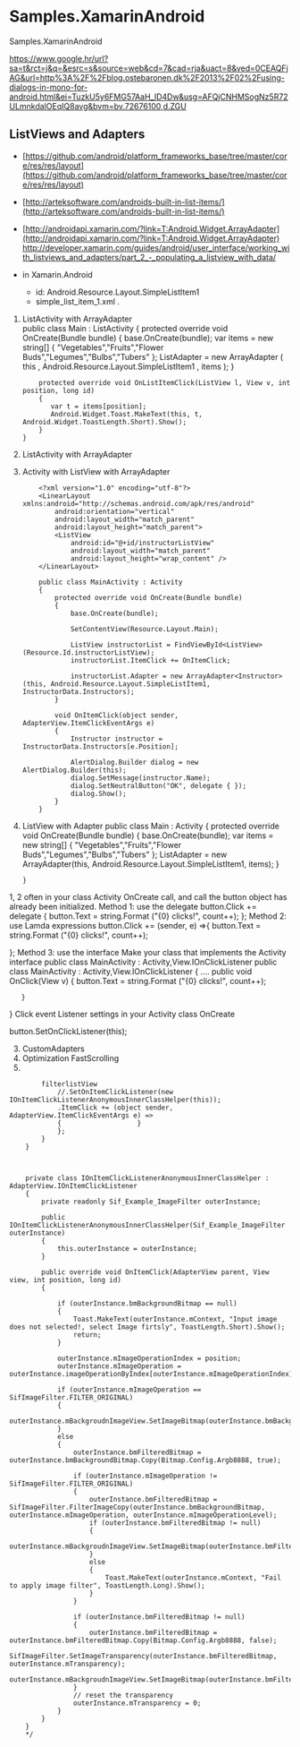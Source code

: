 Samples.XamarinAndroid
======================

Samples.XamarinAndroid


https://www.google.hr/url?sa=t&rct=j&q=&esrc=s&source=web&cd=7&cad=rja&uact=8&ved=0CEAQFjAG&url=http%3A%2F%2Fblog.ostebaronen.dk%2F2013%2F02%2Fusing-dialogs-in-mono-for-android.html&ei=TuzkU5y6FMG57AaH_ID4Dw&usg=AFQjCNHMSogNz5R72ULmnkdalOEqIQ8avg&bvm=bv.72676100,d.ZGU




## ListViews and Adapters

*	[https://github.com/android/platform_frameworks_base/tree/master/core/res/res/layout](https://github.com/android/platform_frameworks_base/tree/master/core/res/res/layout)
*	[http://arteksoftware.com/androids-built-in-list-items/](http://arteksoftware.com/androids-built-in-list-items/)
*	[http://androidapi.xamarin.com/?link=T:Android.Widget.ArrayAdapter](http://androidapi.xamarin.com/?link=T:Android.Widget.ArrayAdapter)
http://developer.xamarin.com/guides/android/user_interface/working_with_listviews_and_adapters/part_2_-_populating_a_listview_with_data/

*	in Xamarin.Android
	*	id: Android.Resource.Layout.SimpleListItem1
	*	simple_list_item_1.xml . 
	
	<TextView
	  xmlns:android="http://schemas.android.com/apk/res/android"
	  android:id="@android:id/text1"
	  android:layout_width="match_parent"
	  android:layout_height="wrap_content"
	  android:textappearance="?android:attr/textAppearanceListItemSmall"
	  android:gravity="center_vertical"
	  android:paddingstart="?android:attr/listPreferredItemPaddingStart"
	  android:paddingend="?android:attr/listPreferredItemPaddingEnd"
	  android:minheight="?android:attr/listPreferredItemHeightSmall" 
	  />
	  
1.	ListActivity with ArrayAdapter<String>		
		public class Main : ListActivity 
		{
			protected override void OnCreate(Bundle bundle)
			{
			   base.OnCreate(bundle);
			   var items = new string[] { "Vegetables","Fruits","Flower Buds","Legumes","Bulbs","Tubers" };
			   ListAdapter = new ArrayAdapter<String>
											(
											  this
											, Android.Resource.Layout.SimpleListItem1
											, items
											);
			}
			
			protected override void OnListItemClick(ListView l, View v, int position, long id)
			{
			   var t = items[position];
			   Android.Widget.Toast.MakeText(this, t, Android.Widget.ToastLength.Short).Show();
			}
		}
2.	ListActivity with ArrayAdapter<ComplexClass>	
3.	Activity with ListView with ArrayAdapter<ComplexClass>		

			<?xml version="1.0" encoding="utf-8"?>
			<LinearLayout xmlns:android="http://schemas.android.com/apk/res/android"
				android:orientation="vertical"
				android:layout_width="match_parent"
				android:layout_height="match_parent">
				<ListView
					android:id="@+id/instructorListView"
					android:layout_width="match_parent"
					android:layout_height="wrap_content" />
			</LinearLayout>	
			
			public class MainActivity : Activity
			{
				protected override void OnCreate(Bundle bundle)
				{
					base.OnCreate(bundle);

					SetContentView(Resource.Layout.Main);

					ListView instructorList = FindViewById<ListView>(Resource.Id.instructorListView);
					instructorList.ItemClick += OnItemClick;

					instructorList.Adapter = new ArrayAdapter<Instructor>(this, Android.Resource.Layout.SimpleListItem1, InstructorData.Instructors);
				}

				void OnItemClick(object sender, AdapterView.ItemClickEventArgs e)
				{
					Instructor instructor = InstructorData.Instructors[e.Position];

					AlertDialog.Builder dialog = new AlertDialog.Builder(this);
					dialog.SetMessage(instructor.Name);
					dialog.SetNeutralButton("OK", delegate { });
					dialog.Show();
				}
			}
3.	ListView with Adapter
		public class Main : Activity 
		{
			protected override void OnCreate(Bundle bundle)
			{
			   base.OnCreate(bundle);
			   var items = new string[] { "Vegetables","Fruits","Flower Buds","Legumes","Bulbs","Tubers" };
			   ListAdapter = new ArrayAdapter<String>(this, Android.Resource.Layout.SimpleListItem1, items);
			}
			
			
		}
		
		
		
1, 2 often in your class Activity OnCreate call, and call the button object has already been initialized.
Method 1: use the delegate
button.Click += delegate {
button.Text = string.Format ("{0} clicks!", count++);
};
Method 2: use Lamda expressions
button.Click += (sender, e) =>{
    button.Text = string.Format ("{0} clicks!", count++);

};
Method 3: use the interface
Make your class that implements the Activity interface
public class MainActivity : Activity,View.IOnClickListener
public class MainActivity : Activity,View.IOnClickListener
{
      ....
        public void OnClick(View v)
       {
              button.Text = string.Format ("{0} clicks!", count++);

       }
}
Click event Listener settings in your Activity class OnCreate

button.SetOnClickListener(this);



		
3.	CustomAdapters
4.	Optimization FastScrolling
5.



























			filterlistView
				//.SetOnItemClickListener(new IOnItemClickListenerAnonymousInnerClassHelper(this));
				.ItemClick += (object sender, AdapterView.ItemClickEventArgs e) => 
				{					}
				};
			}
		}
		
		
		
		private class IOnItemClickListenerAnonymousInnerClassHelper : AdapterView.IOnItemClickListener
		{
			private readonly Sif_Example_ImageFilter outerInstance;

			public IOnItemClickListenerAnonymousInnerClassHelper(Sif_Example_ImageFilter outerInstance)
			{
				this.outerInstance = outerInstance;
			}

			public override void OnItemClick(AdapterView parent, View view, int position, long id)
			{

				if (outerInstance.bmBackgroundBitmap == null)
				{
					Toast.MakeText(outerInstance.mContext, "Input image does not selected!, select Image firtsly", ToastLength.Short).Show();
					return;
				}

				outerInstance.mImageOperationIndex = position;
				outerInstance.mImageOperation = outerInstance.imageOperationByIndex[outerInstance.mImageOperationIndex];

				if (outerInstance.mImageOperation == SifImageFilter.FILTER_ORIGINAL)
				{
					outerInstance.mBackgroudnImageView.SetImageBitmap(outerInstance.bmBackgroundBitmap);
				}
				else
				{
					outerInstance.bmFilteredBitmap = outerInstance.bmBackgroundBitmap.Copy(Bitmap.Config.Argb8888, true);

					if (outerInstance.mImageOperation != SifImageFilter.FILTER_ORIGINAL)
					{
						outerInstance.bmFilteredBitmap = SifImageFilter.FilterImageCopy(outerInstance.bmBackgroundBitmap, outerInstance.mImageOperation, outerInstance.mImageOperationLevel);
						if (outerInstance.bmFilteredBitmap != null)
						{
							outerInstance.mBackgroudnImageView.SetImageBitmap(outerInstance.bmFilteredBitmap);
						}
						else
						{
							Toast.MakeText(outerInstance.mContext, "Fail to apply image filter", ToastLength.Long).Show();
						}
					}

					if (outerInstance.bmFilteredBitmap != null)
					{
						outerInstance.bmFilteredBitmap = outerInstance.bmFilteredBitmap.Copy(Bitmap.Config.Argb8888, false);
						SifImageFilter.SetImageTransparency(outerInstance.bmFilteredBitmap, outerInstance.mTransparency);
						outerInstance.mBackgroudnImageView.SetImageBitmap(outerInstance.bmFilteredBitmap);
					}
					// reset the transparency
					outerInstance.mTransparency = 0;
				}
			}
		}
		*/
		